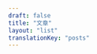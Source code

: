 ```yaml
---
draft: false
title: "文章"
layout: "list"
translationKey: "posts"
---
```


<!-- 保留空白：僅顯示文章列表，無額外正文 -->
